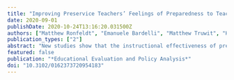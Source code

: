 ```yaml
---
title: "Improving Preservice Teachers’ Feelings of Preparedness to Teach through Recruitment of Instructionally Effective and Experienced Cooperating Teachers: A Randomized Experiment"
date: 2020-09-01
publishDate: 2020-10-24T13:16:20.031500Z
authors: ["Matthew Ronfeldt", "Emanuele Bardelli", "Matthew Truwit", "Hannah Mullman", "Kevin Schaaf", "Julie C. Baker"]
publication_types: ["2"]
abstract: "New studies show that the instructional effectiveness of preservice candidates and their cooperating teachers are positively related. However, we neither know if these relationships are causal nor, assuming they are, if it is possible to significantly increase the instructional effectiveness of the cooperating teacher pool. In this study, we randomly assign districts to receive recommendation lists (generated using administrative data) for the recruitment of more promising cooperating teachers. Districts receiving lists recruited significantly more effective/experienced cooperating teachers, while candidates placed in these districts felt significantly better prepared to teach. As a result, this study offers an innovative, low-cost strategy for recruiting effective/experienced cooperating teachers and presents the first causal estimates that more effective/experienced cooperating teachers improve candidates’ preparedness to teach."
featured: false
publication: "*Educational Evaluation and Policy Analysis*"
doi: "10.3102/0162373720954183"
---
```


